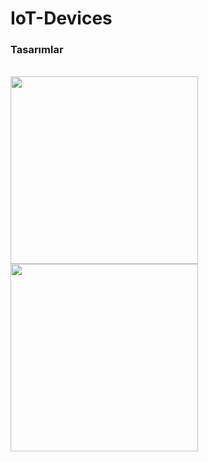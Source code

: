 # IoT-Devices
<h3>Tasarımlar</h3><br>

<img src="https://user-images.githubusercontent.com/73975473/200860705-d2e445a7-1d22-4f2b-87da-0dd844c2cee3.png" style="width:300px"/>
<img src="https://user-images.githubusercontent.com/73975473/200860776-887abb7e-9d81-496c-83bd-85246be5830c.png" style="width:300px"/>
<br>


